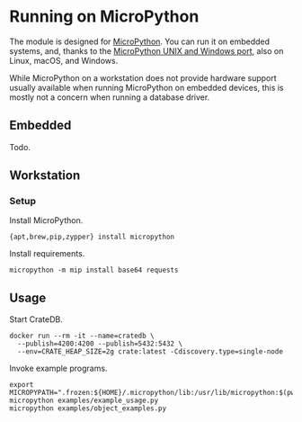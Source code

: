 # Running on MicroPython

The module is designed for [MicroPython]. You can run it on embedded systems,
and, thanks to the [MicroPython UNIX and Windows port], also on Linux, macOS,
and Windows.

While MicroPython on a workstation does not provide hardware support usually
available when running MicroPython on embedded devices, this is mostly not
a concern when running a database driver.


## Embedded

Todo.


## Workstation

### Setup

Install MicroPython.
```shell
{apt,brew,pip,zypper} install micropython
```

Install requirements.
```shell
micropython -m mip install base64 requests
```

## Usage

Start CrateDB.
```shell
docker run --rm -it --name=cratedb \
  --publish=4200:4200 --publish=5432:5432 \
  --env=CRATE_HEAP_SIZE=2g crate:latest -Cdiscovery.type=single-node
```

Invoke example programs.
```shell
export MICROPYPATH=".frozen:${HOME}/.micropython/lib:/usr/lib/micropython:$(pwd)"
micropython examples/example_usage.py
micropython examples/object_examples.py
```


[MicroPython]: https://en.wikipedia.org/wiki/Micropython
[MicroPython UNIX and Windows port]: https://docs.micropython.org/en/latest/unix/quickref.html
